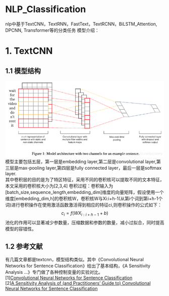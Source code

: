# NLP_Classification
nlp中基于TextCNN，TextRNN，FastText，TextRCNN，BiLSTM_Attention, DPCNN, Transformer等的分类任务
模型介绍：
# 1. TextCNN
## 1.1 模型结构
![Image text](https://github.com/SmileLLJuan/NLP_Classification/blob/main/images/20181218202058753.png)
模型主要包括五层，第一层是embedding layer,第二层是convolutional layer,第三层是max-pooling layer,第四层是fully connected layer，最后一层是softmax layer.<br/>
其中卷积层的目的是为了特区特征，采用不同的卷积核可以提取不同的文本特征，本文采用的卷积核大小为[2,3,4]
卷积过程：卷积输入为[batch_size,sequence_length,embedding_dim]维度的向量矩阵，假设使用一个维度[embedding_dim,h]的卷积核W，卷积核W与Xi:i+h-1(从第i个词到第i+h-1个词)进行卷积操作在使用激活函数激活得到相应的特征ci,则卷积操作的公式如下：
$$c_i=f(WX_{i:i+h-1}+b)$$
池化的作用可以显著减少参数量，压缩数据和参数的数量，减小过拟合，同时提高模型的容错性。

## 1.2 参考文献
有几篇文章都是textcnn，模型结构类似。其中《Convolutional Neural Networks for Sentence Classification》给出了基本结构，《A Sensitivity Analysis ...》专门做了各种控制变量的实验对比。<br/>
[1][Convolutional Neural Networks for Sentence Classification](https://arxiv.org/pdf/1408.5882.pdf) <br/>
[2][A Sensitivity Analysis of (and Practitioners’ Guide to) Convolutional Neural Networks for Sentence Classification](https://arxiv.org/pdf/1510.03820.pdf)<br/>

